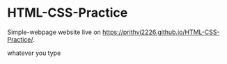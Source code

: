 # HTML-CSS-Practice
Simple-webpage
website live on https://prithvi2226.github.io/HTML-CSS-Practice/. 

whatever you type
